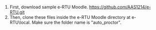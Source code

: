 1. First, download sample e-RTU Moodle. https://github.com/AAS1214/e-RTU.git
2. Then, clone these files inside the e-RTU Moodle directory at e-RTU\local. Make sure the folder name is "auto_proctor".
